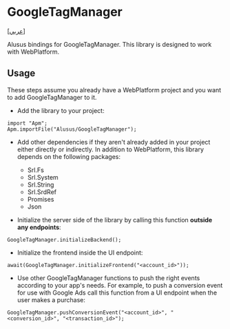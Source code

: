 # GoogleTagManager
[[عربي]](readme.ar.md)

Alusus bindings for GoogleTagManager. This library is designed to work with WebPlatform.

## Usage

These steps assume you already have a WebPlatform project and you want to add GoogleTagManager to it.

* Add the library to your project:

```
import "Apm";
Apm.importFile("Alusus/GoogleTagManager");
```

* Add other dependencies if they aren't already added in your project either directly or indirectly.
  In addition to WebPlatform, this library depends on the following packages:
  * Srl.Fs
  * Srl.System
  * Srl.String
  * Srl.SrdRef
  * Promises
  * Json

* Initialize the server side of the library by calling this function **outside any endpoints**:

```
GoogleTagManager.initializeBackend();
```

* Initialize the frontend inside the UI endpoint:

```
await(GoogleTagManager.initializeFrontend("<account_id>"));
```

* Use other GoogleTagManager functions to push the right events according to your app's needs. For example, to push
  a conversion event for use with Google Ads call this function from a UI endpoint when the user makes a purchase:

```
GoogleTagManager.pushConversionEvent("<account_id>", "<conversion_id>", "<transaction_id>");
```

